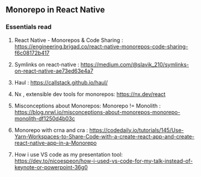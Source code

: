 ## Monorepo in React Native

### Essentials read

1. React Native - Monorepos & Code Sharing : https://engineering.brigad.co/react-native-monorepos-code-sharing-f6c08172b417  

2. Symlinks on react-native : https://medium.com/@slavik_210/symlinks-on-react-native-ae73ed63e4a7  

3. Haul : https://callstack.github.io/haul/  

4. Nx , extensible dev tools for monorepos: https://nx.dev/react

5. Misconceptions about Monorepos: Monorepo != Monolith : https://blog.nrwl.io/misconceptions-about-monorepos-monorepo-monolith-df1250d4b03c

6. Monorepo with crna and cra : https://codedaily.io/tutorials/145/Use-Yarn-Workspaces-to-Share-Code-with-a-create-react-app-and-create-react-native-app-in-a-Monorepo

7. How i use VS code as my presentation tool: https://dev.to/nicoespeon/how-i-used-vs-code-for-my-talk-instead-of-keynote-or-powerpoint-36g0
